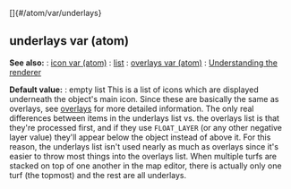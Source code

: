 []{#/atom/var/underlays}
## underlays var (atom)
**See also:**
:   [icon var (atom)](#/atom/var/icon)
:   [list](#/list)
:   [overlays var (atom)](#/atom/var/overlays)
:   [Understanding the renderer](#/%7Bnotes%7D/renderer)
<!-- -->
**Default value:**
:   empty list
This is a list of icons which are displayed underneath the object\'s
main icon. Since these are basically the same as overlays, see
[overlays](#/atom/var/overlays) for more detailed information.
The only real differences between items in the underlays list vs. the
overlays list is that they\'re processed first, and if they use
`FLOAT_LAYER` (or any other negative layer value) they\'ll appear below
the object instead of above it. For this reason, the underlays list
isn\'t used nearly as much as overlays since it\'s easier to throw most
things into the overlays list.
When multiple turfs are stacked on top of one another in the map editor,
there is actually only one turf (the topmost) and the rest are all
underlays.